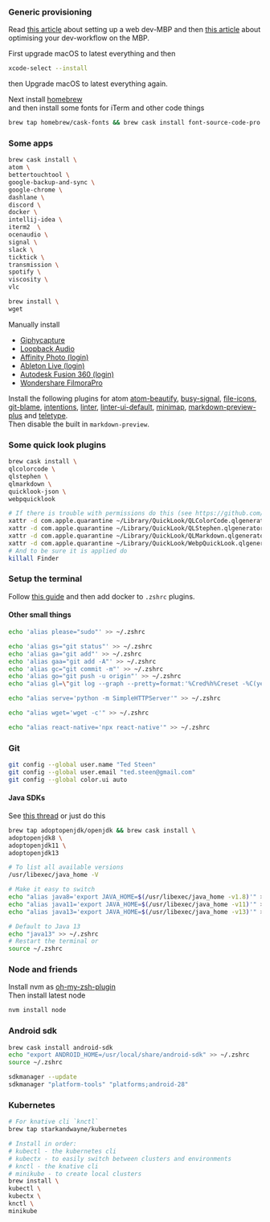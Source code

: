 ### Generic provisioning
Read [this article](https://medium.com/@tretuna/macbook-pro-web-developer-setup-from-clean-slate-to-dev-machine-1befd4121ba8) about setting up a web dev-MBP and then [this article](https://dev.to/oryanmoshe/i-spend-one-hour-a-week-optimizing-my-development-environment-l9a) about optimising your dev-workflow on the MBP.

First upgrade macOS to latest everything and then
```bash
xcode-select --install
```
then Upgrade macOS to latest everything again.

Next install [homebrew](https://brew.sh)  
and then install some fonts for iTerm and other code things
```bash
brew tap homebrew/cask-fonts && brew cask install font-source-code-pro
```

### Some apps
```bash
brew cask install \
atom \
bettertouchtool \
google-backup-and-sync \
google-chrome \
dashlane \
discord \
docker \
intellij-idea \
iterm2  \
ocenaudio \
signal \
slack \
ticktick \
transmission \
spotify \
viscosity \
vlc

brew install \
wget
```
Manually install
* [Giphycapture](https://giphy.com/apps/giphycapture)
* [Loopback Audio](https://rogueamoeba.com/loopback/)
* [Affinity Photo (login)](https://affinity.serif.com/en-gb/photo/)
* [Ableton Live (login)](https://www.ableton.com/en/live/)
* [Autodesk Fusion 360 (login)](https://www.autodesk.com/products/fusion-360/overview)
* [Wondershare FilmoraPro](https://filmora.wondershare.com/filmorapro-video-editor/)

Install the following plugins for atom
 [atom-beautify](https://atom.io/packages/atom-beautify), [busy-signal](https://atom.io/packages/busy-signal), [file-icons](https://atom.io/packages/file-icons), [git-blame](https://atom.io/packages/git-blame), [intentions](https://atom.io/packages/intentions), [linter](https://atom.io/packages/linter), [linter-ui-default](https://atom.io/packages/linter-ui-default), [minimap](https://atom.io/packages/minimap), [markdown-preview-plus](https://atom.io/packages/markdown-preview-plus) and [teletype](https://atom.io/packages/teletype).  
 Then disable the built in `markdown-preview`.

### Some quick look plugins
```bash
brew cask install \
qlcolorcode \
qlstephen \
qlmarkdown \
quicklook-json \
webpquicklook

# If there is trouble with permissions do this (see https://github.com/anthonygelibert/QLColorCode/issues/51#issuecomment-563982425)
xattr -d com.apple.quarantine ~/Library/QuickLook/QLColorCode.qlgenerator
xattr -d com.apple.quarantine ~/Library/QuickLook/QLStephen.qlgenerator
xattr -d com.apple.quarantine ~/Library/QuickLook/QLMarkdown.qlgenerator
xattr -d com.apple.quarantine ~/Library/QuickLook/WebpQuickLook.qlgenerator
# And to be sure it is applied do
killall Finder
```
### Setup the terminal
Follow [this guide](https://gist.github.com/kevin-smets/8568070#file-iterm2-solarized-md) and then add docker to `.zshrc` plugins.

#### Other small things
```bash
echo 'alias please="sudo"' >> ~/.zshrc

echo 'alias gs="git status"' >> ~/.zshrc
echo 'alias ga="git add"' >> ~/.zshrc
echo 'alias gaa="git add -A"' >> ~/.zshrc
echo 'alias gc="git commit -m"' >> ~/.zshrc
echo 'alias go="git push -u origin"' >> ~/.zshrc
echo "alias gl=\"git log --graph --pretty=format:'%Cred%h%Creset -%C(yellow)%d%Creset %s %Cgreen(%cr) %C(bold blue)<%an>%Creset' --abbrev-commit\"" >> ~/.zshrc

echo "alias serve='python -m SimpleHTTPServer'" >> ~/.zshrc

echo "alias wget='wget -c'" >> ~/.zshrc

echo "alias react-native='npx react-native'" >> ~/.zshrc
```
### Git
```bash
git config --global user.name "Ted Steen"
git config --global user.email "ted.steen@gmail.com"
git config --global color.ui auto
```

#### Java SDKs
See [this thread](https://stackoverflow.com/questions/52524112/how-do-i-install-java-on-mac-osx-allowing-version-switching/52524114#52524114) or just do this
```bash
brew tap adoptopenjdk/openjdk && brew cask install \
adoptopenjdk8 \
adoptopenjdk11 \
adoptopenjdk13

# To list all available versions
/usr/libexec/java_home -V

# Make it easy to switch
echo "alias java8='export JAVA_HOME=$(/usr/libexec/java_home -v1.8)'" >> ~/.zshrc
echo "alias java11='export JAVA_HOME=$(/usr/libexec/java_home -v11)'" >> ~/.zshrc
echo "alias java13='export JAVA_HOME=$(/usr/libexec/java_home -v13)'" >> ~/.zshrc

# Default to Java 13
echo "java13" >> ~/.zshrc
# Restart the terminal or
source ~/.zshrc
```
### Node and friends
Install nvm as [oh-my-zsh-plugin](https://github.com/lukechilds/zsh-nvm#as-an-oh-my-zsh-custom-plugin)  
Then install latest node
```bash
nvm install node
```
### Android sdk
```bash
brew cask install android-sdk
echo "export ANDROID_HOME=/usr/local/share/android-sdk" >> ~/.zshrc
source ~/.zshrc

sdkmanager --update
sdkmanager "platform-tools" "platforms;android-28"
```

### Kubernetes
```bash
# For knative cli `knctl`
brew tap starkandwayne/kubernetes

# Install in order:
# kubectl - the kubernetes cli
# kubectx - to easily switch between clusters and environments
# knctl - the knative cli
# minikube - to create local clusters
brew install \
kubectl \
kubectx \
knctl \
minikube
```
